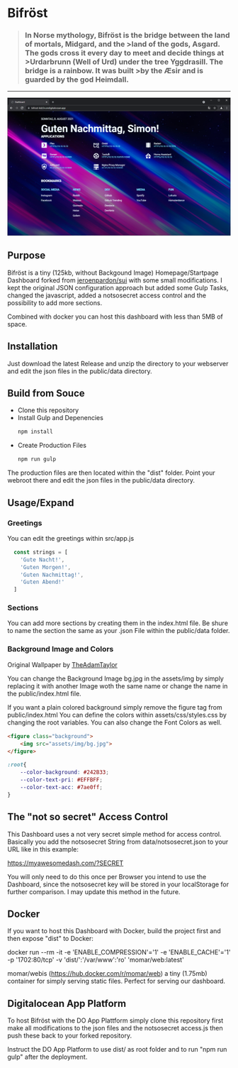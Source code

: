 # Bifröst

>### In Norse mythology, Bifröst is the bridge between the land of mortals, Midgard, and the >land of the gods, Asgard. The gods cross it every day to meet and decide things at >Urdarbrunn (Well of Urd) under the tree Yggdrasill. The bridge is a rainbow. It was built >by the Æsir and is guarded by the god Heimdall. 

---

![Screenshot of Bifröst](https://raw.githubusercontent.com/simonjenny/bifrost/master/.github/screenshot.PNG "Screenshot")


## Purpose

Bifröst is a tiny (125kb, without Backgound Image) Homepage/Startpage Dashboard forked from [jeroenpardon/sui](https://github.com/jeroenpardon/sui) with some small modifications. I kept the original JSON configuration approach but added some Gulp Tasks, changed the javascript, added a notsosecret access control and the possibility to add more sections. 

Combined with docker you can host this dashboard with less than 5MB of space.

## Installation

Just download the latest Release and unzip the directory to your webserver and edit the json files in the public/data directory.

## Build from Souce

- Clone this repository
- Install Gulp and Depenencies
  ```bash
  npm install
- Create Production Files
  ```bash 
  npm run gulp
The production files are then located within the "dist" folder. Point your webroot there and edit the json files in the public/data directory.

## Usage/Expand

### Greetings

You can edit the greetings within src/app.js
```javascript
  const strings = [
    'Gute Nacht!',
    'Guten Morgen!',
    'Guten Nachmittag!',
    'Guten Abend!'
  ]
```

### Sections

You can add more sections by creating them in the index.html file. Be shure to name the section the same as your .json File within the public/data folder.

### Background Image and Colors

Original Wallpaper by [TheAdamTaylor](https://www.deviantart.com/theadamtaylor/art/The-Bifrost-Wallpaper-866173189)

You can change the Background Image bg.jpg in the assets/img by simply replacing it with another Image woth the same name or change the name in the public/index.html file.

If you want a plain colored background simply remove the figure tag from public/index.html
You can define the colors within assets/css/styles.css by changing the root variables. You can also change the Font Colors as well.
```html
<figure class="background">
    <img src="assets/img/bg.jpg">    
</figure>
```

```css
:root{
	--color-background: #242B33;
	--color-text-pri: #EFFBFF;
	--color-text-acc: #7ae0ff;
}
```
## The "not so secret" Access Control

This Dashboard uses a not very secret simple method for access control. 
Basically you add the notsosecret String from data/notsosecret.json to your URL like in this example:

https://myawesomedash.com/?SECRET

You will only need to do this once per Browser you intend to use the Dashboard, since the notsosecret key will be stored in your localStorage for further comparison. I may update this method in the future. 

## Docker
If you want to host this Dashboard with Docker, build the project first and then expose "dist" to Docker:

docker run --rm -it -e 'ENABLE_COMPRESSION'='1' -e 'ENABLE_CACHE'='1' -p '1702:80/tcp' -v 'dist/':'/var/www':'ro' 'momar/web:latest' 

momar/webis (https://hub.docker.com/r/momar/web) a tiny (1.75mb) container for simply serving static files. Perfect for serving our dashboard.

## Digitalocean App Platform

To host Bifröst with the DO App Plattform simply clone this repository first make all modifications to the json files and the notsosecret access.js then push these back to your forked repository. 

Instruct the DO App Platform to use dist/ as root folder and to run "npm run gulp" after the deployment.
